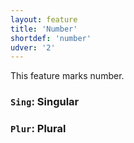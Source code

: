 ```yaml
---
layout: feature
title: 'Number'
shortdef: 'number'
udver: '2'
---
```


This feature marks number.

### <a name="Sing">`Sing`</a>: Singular

### <a name="Plur">`Plur`</a>: Plural
